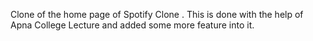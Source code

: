 Clone of the home page of Spotify Clone .
This is done with the help of Apna College Lecture and added some more feature into it.
